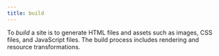 ```yaml
---
title: build
---
```


To _build_ a site is to generate HTML files and assets such as images, CSS files, and JavaScript files. The build process includes rendering and resource transformations.
